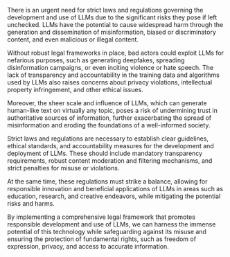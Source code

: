 There is an urgent need for strict laws and regulations governing the development and use of LLMs due to the significant risks they pose if left unchecked. LLMs have the potential to cause widespread harm through the generation and dissemination of misinformation, biased or discriminatory content, and even malicious or illegal content.

Without robust legal frameworks in place, bad actors could exploit LLMs for nefarious purposes, such as generating deepfakes, spreading disinformation campaigns, or even inciting violence or hate speech. The lack of transparency and accountability in the training data and algorithms used by LLMs also raises concerns about privacy violations, intellectual property infringement, and other ethical issues.

Moreover, the sheer scale and influence of LLMs, which can generate human-like text on virtually any topic, poses a risk of undermining trust in authoritative sources of information, further exacerbating the spread of misinformation and eroding the foundations of a well-informed society.

Strict laws and regulations are necessary to establish clear guidelines, ethical standards, and accountability measures for the development and deployment of LLMs. These should include mandatory transparency requirements, robust content moderation and filtering mechanisms, and strict penalties for misuse or violations.

At the same time, these regulations must strike a balance, allowing for responsible innovation and beneficial applications of LLMs in areas such as education, research, and creative endeavors, while mitigating the potential risks and harms.

By implementing a comprehensive legal framework that promotes responsible development and use of LLMs, we can harness the immense potential of this technology while safeguarding against its misuse and ensuring the protection of fundamental rights, such as freedom of expression, privacy, and access to accurate information.